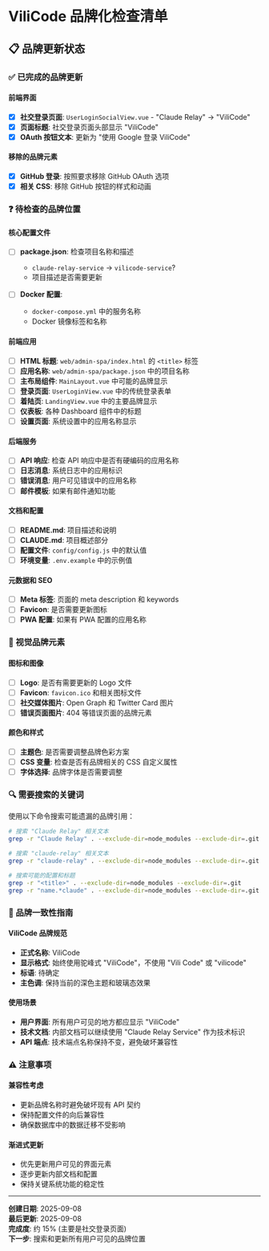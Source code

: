 # ViliCode 品牌化检查清单

## 📋 品牌更新状态

### ✅ 已完成的品牌更新

#### 前端界面
- [x] **社交登录页面**: `UserLoginSocialView.vue` - "Claude Relay" → "ViliCode"
- [x] **页面标题**: 社交登录页面头部显示 "ViliCode"
- [x] **OAuth 按钮文本**: 更新为 "使用 Google 登录 ViliCode"

#### 移除的品牌元素
- [x] **GitHub 登录**: 按照要求移除 GitHub OAuth 选项
- [x] **相关 CSS**: 移除 GitHub 按钮的样式和动画

### ❓ 待检查的品牌位置

#### 核心配置文件
- [ ] **package.json**: 检查项目名称和描述
  - `claude-relay-service` → `vilicode-service`?
  - 项目描述是否需要更新
  
- [ ] **Docker 配置**: 
  - `docker-compose.yml` 中的服务名称
  - Docker 镜像标签和名称

#### 前端应用
- [ ] **HTML 标题**: `web/admin-spa/index.html` 的 `<title>` 标签
- [ ] **应用名称**: `web/admin-spa/package.json` 中的项目名称
- [ ] **主布局组件**: `MainLayout.vue` 中可能的品牌显示
- [ ] **登录页面**: `UserLoginView.vue` 中的传统登录表单
- [ ] **着陆页**: `LandingView.vue` 中的主要品牌显示
- [ ] **仪表板**: 各种 Dashboard 组件中的标题
- [ ] **设置页面**: 系统设置中的应用名称显示

#### 后端服务
- [ ] **API 响应**: 检查 API 响应中是否有硬编码的应用名称
- [ ] **日志消息**: 系统日志中的应用标识
- [ ] **错误消息**: 用户可见错误中的应用名称
- [ ] **邮件模板**: 如果有邮件通知功能

#### 文档和配置
- [ ] **README.md**: 项目描述和说明
- [ ] **CLAUDE.md**: 项目概述部分
- [ ] **配置文件**: `config/config.js` 中的默认值
- [ ] **环境变量**: `.env.example` 中的示例值

#### 元数据和 SEO
- [ ] **Meta 标签**: 页面的 meta description 和 keywords
- [ ] **Favicon**: 是否需要更新图标
- [ ] **PWA 配置**: 如果有 PWA 配置的应用名称

### 🎨 视觉品牌元素

#### 图标和图像
- [ ] **Logo**: 是否有需要更新的 Logo 文件
- [ ] **Favicon**: `favicon.ico` 和相关图标文件
- [ ] **社交媒体图片**: Open Graph 和 Twitter Card 图片
- [ ] **错误页面图片**: 404 等错误页面的品牌元素

#### 颜色和样式
- [ ] **主题色**: 是否需要调整品牌色彩方案
- [ ] **CSS 变量**: 检查是否有品牌相关的 CSS 自定义属性
- [ ] **字体选择**: 品牌字体是否需要调整

### 🔍 需要搜索的关键词

使用以下命令搜索可能遗漏的品牌引用：

```bash
# 搜索 "Claude Relay" 相关文本
grep -r "Claude Relay" . --exclude-dir=node_modules --exclude-dir=.git

# 搜索 "claude-relay" 相关文本
grep -r "claude-relay" . --exclude-dir=node_modules --exclude-dir=.git

# 搜索可能的配置和标题
grep -r "<title>" . --exclude-dir=node_modules --exclude-dir=.git
grep -r "name.*claude" . --exclude-dir=node_modules --exclude-dir=.git
```

### 📝 品牌一致性指南

#### ViliCode 品牌规范
- **正式名称**: ViliCode
- **显示格式**: 始终使用驼峰式 "ViliCode"，不使用 "Vili Code" 或 "vilicode"
- **标语**: 待确定
- **主色调**: 保持当前的深色主题和玻璃态效果

#### 使用场景
- **用户界面**: 所有用户可见的地方都应显示 "ViliCode"
- **技术文档**: 内部文档可以继续使用 "Claude Relay Service" 作为技术标识
- **API 端点**: 技术端点名称保持不变，避免破坏兼容性

### ⚠️ 注意事项

#### 兼容性考虑
- 更新品牌名称时避免破坏现有 API 契约
- 保持配置文件的向后兼容性
- 确保数据库中的数据迁移不受影响

#### 渐进式更新
- 优先更新用户可见的界面元素
- 逐步更新内部文档和配置
- 保持关键系统功能的稳定性

---

**创建日期**: 2025-09-08  
**最后更新**: 2025-09-08  
**完成度**: 约 15% (主要是社交登录页面)  
**下一步**: 搜索和更新所有用户可见的品牌位置